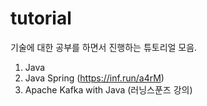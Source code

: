 # tutorial

기술에 대한 공부를 하면서 진행하는 튜토리얼 모음.

1. Java
2. Java Spring (https://inf.run/a4rM)
3. Apache Kafka with Java (러닝스푼즈 강의)
